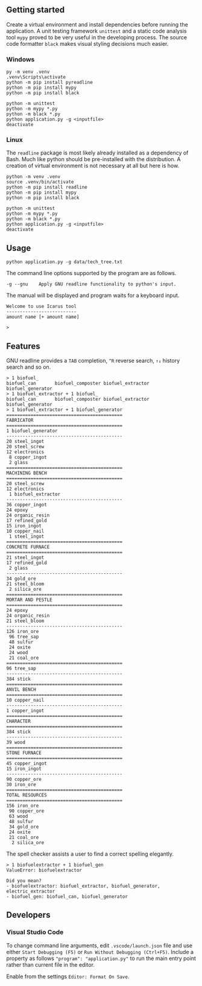 ## Getting started

Create a virtual environment and install dependencies before running the application.
A unit testing framework `unittest` and a static code analysis tool `mypy` proved to be very useful in the developing process. The source code formatter `black` makes visual styling decisions much easier.

### Windows

```
py -m venv .venv
.venv\Scripts\activate
python -m pip install pyreadline
python -m pip install mypy
python -m pip install black

python -m unittest
python -m mypy *.py
python -m black *.py
python application.py -g <inputfile>
deactivate
```

### Linux

The `readline` package is most likely already installed as a dependency of Bash. Much like python should be pre-installed with the distribution. A creation of virtual environment is not necessary at all but here is how.

```
python -m venv .venv
source .venv/bin/activate
python -m pip install readline
python -m pip install mypy
python -m pip install black

python -m unittest
python -m mypy *.py
python -m black *.py
python application.py -g <inputfile>
deactivate
```

## Usage

```
python application.py -g data/tech_tree.txt
```

The command line options supported by the program are as follows.

```
-g --gnu    Apply GNU readline functionality to python's input.
```

The manual will be displayed and program waits for a keyboard input.

```
Welcome to use Icarus tool
--------------------------
amount name [+ amount name]

> 
```

## Features

GNU readline provides a `TAB` completion, `^R` reverse search, `↑↓` history search and so on.

```
> 1 biofuel_
biofuel_can       biofuel_composter biofuel_extractor biofuel_generator
> 1 biofuel_extractor + 1 biofuel_
biofuel_can       biofuel_composter biofuel_extractor biofuel_generator
> 1 biofuel_extractor + 1 biofuel_generator
===========================================
FABRICATOR
===========================================
1 biofuel_generator
-------------------------------------------
20 steel_ingot
20 steel_screw
12 electronics
 8 copper_ingot
 2 glass
===========================================
MACHINING BENCH
===========================================
20 steel_screw
12 electronics
 1 biofuel_extractor
-------------------------------------------
36 copper_ingot
24 epoxy
24 organic_resin
17 refined_gold
15 iron_ingot
10 copper_nail
 1 steel_ingot
===========================================
CONCRETE FURNACE
===========================================
21 steel_ingot
17 refined_gold
 2 glass
-------------------------------------------
34 gold_ore
21 steel_bloom
 2 silica_ore
===========================================
MORTAR AND PESTLE
===========================================
24 epoxy
24 organic_resin
21 steel_bloom
-------------------------------------------
126 iron_ore
 96 tree_sap
 48 sulfur
 24 oxite
 24 wood
 21 coal_ore
===========================================
96 tree_sap
-------------------------------------------
384 stick
===========================================
ANVIL BENCH
===========================================
10 copper_nail
-------------------------------------------
1 copper_ingot
===========================================
CHARACTER
===========================================
384 stick
-------------------------------------------
39 wood
===========================================
STONE FURNACE
===========================================
45 copper_ingot
15 iron_ingot
-------------------------------------------
90 copper_ore
30 iron_ore
===========================================
TOTAL RESOURCES
===========================================
156 iron_ore
 90 copper_ore
 63 wood
 48 sulfur
 34 gold_ore
 24 oxite
 21 coal_ore
  2 silica_ore
```

The spell checker assists a user to find a correct spelling elegantly.

```
> 1 biofuelextractor + 1 biofuel_gen
ValueError: biofuelextractor

Did you mean?
- biofuelextractor: biofuel_extractor, biofuel_generator, electric_extractor
- biofuel_gen: biofuel_can, biofuel_generator
```

## Developers

### Visual Studio Code

To change command line arguments, edit `.vscode/launch.json` file and use either `Start Debugging (F5)` or `Run Without Debugging (Ctrl+F5)`. Include a property as follows `"program": "application.py"` to run the main entry point rather than current file in the editor.

Enable from the settings `Editor: Format On Save`.
